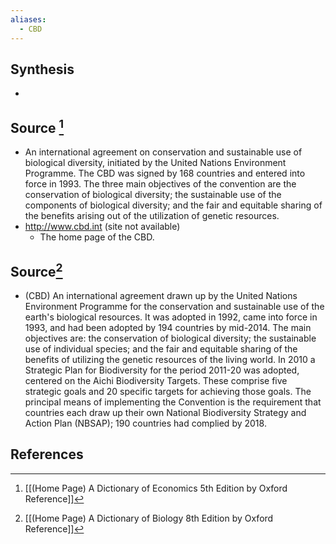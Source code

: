 ```yaml
---
aliases:
  - CBD
---
```

## Synthesis
- 
## Source [^1]
- An international agreement on conservation and sustainable use of biological diversity, initiated by the United Nations Environment Programme. The CBD was signed by 168 countries and entered into force in 1993. The three main objectives of the convention are the conservation of biological diversity; the sustainable use of the components of biological diversity; and the fair and equitable sharing of the benefits arising out of the utilization of genetic resources.
- http://www.cbd.int (site not available)
	- The home page of the CBD.
## Source[^2]
- (CBD) An international agreement drawn up by the United Nations Environment Programme for the conservation and sustainable use of the earth's biological resources. It was adopted in 1992, came into force in 1993, and had been adopted by 194 countries by mid-2014. The main objectives are: the conservation of biological diversity; the sustainable use of individual species; and the fair and equitable sharing of the benefits of utilizing the genetic resources of the living world. In 2010 a Strategic Plan for Biodiversity for the period 2011-20 was adopted, centered on the Aichi Biodiversity Targets. These comprise five strategic goals and 20 specific targets for achieving those goals. The principal means of implementing the Convention is the requirement that countries each draw up their own National Biodiversity Strategy and Action Plan (NBSAP); 190 countries had complied by 2018.
## References

[^1]: [[(Home Page) A Dictionary of Economics 5th Edition by Oxford Reference]]
[^2]: [[(Home Page) A Dictionary of Biology 8th Edition by Oxford Reference]]
